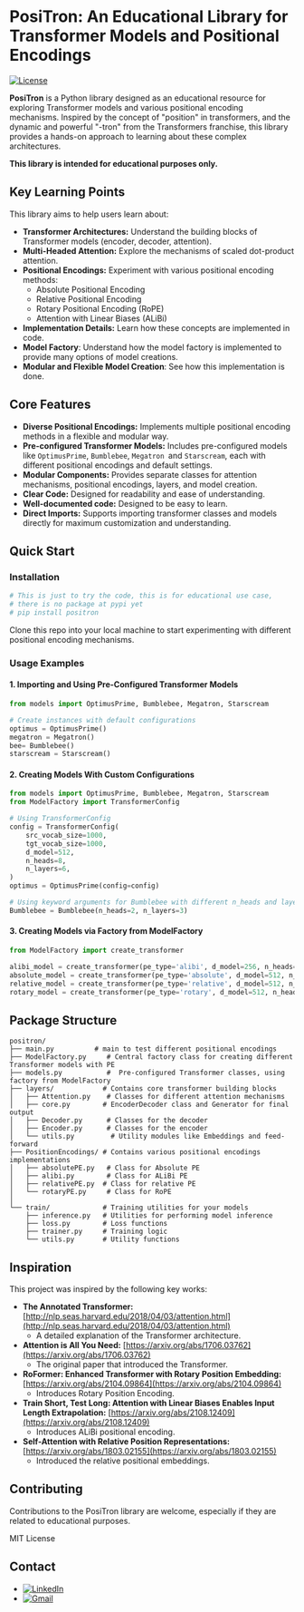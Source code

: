 # PosiTron: An Educational Library for Transformer Models and Positional Encodings

[![License](https://img.shields.io/badge/License-MIT-blue.svg)](https://opensource.org/licenses/MIT)

**PosiTron** is a Python library designed as an educational resource for exploring Transformer models and various positional encoding mechanisms. Inspired by the concept of "position" in transformers, and the dynamic and powerful "-tron" from the Transformers franchise, this library provides a hands-on approach to learning about these complex architectures.

**This library is intended for educational purposes only.**

## Key Learning Points

This library aims to help users learn about:

* **Transformer Architectures:** Understand the building blocks of Transformer models (encoder, decoder, attention).
* **Multi-Headed Attention:** Explore the mechanisms of scaled dot-product attention.
* **Positional Encodings:** Experiment with various positional encoding methods:
  * Absolute Positional Encoding
  * Relative Positional Encoding
  * Rotary Positional Encoding (RoPE)
  * Attention with Linear Biases (ALiBi)
* **Implementation Details:** Learn how these concepts are implemented in code.
* **Model Factory**: Understand how the model factory is implemented to provide many options of model creations.
* **Modular and Flexible Model Creation**: See how this implementation is done.

## Core Features

* **Diverse Positional Encodings:** Implements multiple positional encoding methods in a flexible and modular way.
* **Pre-configured Transformer Models:** Includes pre-configured models like `OptimusPrime`, `Bumblebee`, `Megatron `and `Starscream`, each with different positional encodings and default settings.
* **Modular Components:**  Provides separate classes for attention mechanisms, positional encodings, layers, and model creation.
* **Clear Code:** Designed for readability and ease of understanding.
* **Well-documented code:** Designed to be easy to learn.
* **Direct Imports:** Supports importing transformer classes and models directly for maximum customization and understanding.

## Quick Start

### Installation

```bash
# This is just to try the code, this is for educational use case,
# there is no package at pypi yet
# pip install positron
```

Clone this repo into your local machine to start experimenting with different positional encoding mechanisms.

### Usage Examples

#### 1. Importing and Using Pre-Configured Transformer Models

```python
from models import OptimusPrime, Bumblebee, Megatron, Starscream

# Create instances with default configurations
optimus = OptimusPrime()
megatron = Megatron()
bee= Bumblebee()
starscream = Starscream()
```

#### 2. Creating Models With Custom Configurations

```python
from models import OptimusPrime, Bumblebee, Megatron, Starscream
from ModelFactory import TransformerConfig

# Using TransformerConfig
config = TransformerConfig(
    src_vocab_size=1000,
    tgt_vocab_size=1000,
    d_model=512,
    n_heads=8,
    n_layers=6,
)
optimus = OptimusPrime(config=config)

# Using keyword arguments for Bumblebee with different n_heads and layers
Bumblebee = Bumblebee(n_heads=2, n_layers=3)
```

#### 3. Creating Models via Factory from ModelFactory

```python
from ModelFactory import create_transformer

alibi_model = create_transformer(pe_type='alibi', d_model=256, n_heads=4, src_vocab_size=1000, tgt_vocab_size=1000)
absolute_model = create_transformer(pe_type='absolute', d_model=512, n_heads=8, src_vocab_size=1000, tgt_vocab_size=1000)
relative_model = create_transformer(pe_type='relative', d_model=512, n_heads=8, max_length=5000, src_vocab_size=1000, tgt_vocab_size=1000)
rotary_model = create_transformer(pe_type='rotary', d_model=512, n_heads=8, max_length=5000, src_vocab_size=1000, tgt_vocab_size=1000)
```

## Package Structure

```
positron/
├── main.py          # main to test different positional encodings
├── ModelFactory.py     # Central factory class for creating different Transformer models with PE
├── models.py           #  Pre-configured Transformer classes, using factory from ModelFactory
├── layers/            # Contains core transformer building blocks
│   ├── Attention.py    # Classes for different attention mechanisms
│   ├── core.py        # EncoderDecoder class and Generator for final output
│   ├── Decoder.py      # Classes for the decoder
│   ├── Encoder.py      # Classes for the encoder
│   └── utils.py         # Utility modules like Embeddings and feed-forward
├── PositionEncodings/ # Contains various positional encodings implementations
│   ├── absolutePE.py   # Class for Absolute PE
│   ├── alibi.py        # Class for ALiBi PE
│   ├── relativePE.py  # Class for relative PE
│   └── rotaryPE.py     # Class for RoPE
│
└── train/             # Training utilities for your models
    ├── inference.py   # Utilities for performing model inference
    ├── loss.py        # Loss functions
    ├── trainer.py     # Training logic
    └── utils.py       # Utility functions

```

## Inspiration

This project was inspired by the following key works:

* **The Annotated Transformer:** [http://nlp.seas.harvard.edu/2018/04/03/attention.html](http://nlp.seas.harvard.edu/2018/04/03/attention.html)
  * A detailed explanation of the Transformer architecture.
* **Attention is All You Need:** [https://arxiv.org/abs/1706.03762](https://arxiv.org/abs/1706.03762)
  * The original paper that introduced the Transformer.
* **RoFormer: Enhanced Transformer with Rotary Position Embedding:** [https://arxiv.org/abs/2104.09864](https://arxiv.org/abs/2104.09864)
  * Introduces Rotary Position Encoding.
* **Train Short, Test Long: Attention with Linear Biases Enables Input Length Extrapolation:** [https://arxiv.org/abs/2108.12409](https://arxiv.org/abs/2108.12409)
  * Introduces ALiBi positional encoding.
* **Self-Attention with Relative Position Representations:** [https://arxiv.org/abs/1803.02155](https://arxiv.org/abs/1803.02155)
  * Introduced the relative positional embeddings.

## Contributing

Contributions to the PosiTron library are welcome, especially if they are related to educational purposes.

MIT License

## Contact

* [![LinkedIn](https://img.shields.io/badge/LinkedIn-Connect-blue?style=flat&logo=linkedin)](https://www.linkedin.com/in/linkedin.com/in/ahmed-elshahawy-a42149218/)
* [![Gmail](https://img.shields.io/badge/Gmail-Email-red?style=flat&logo=gmail)](mailto:ahmedelshahawy078@gmail.com)
